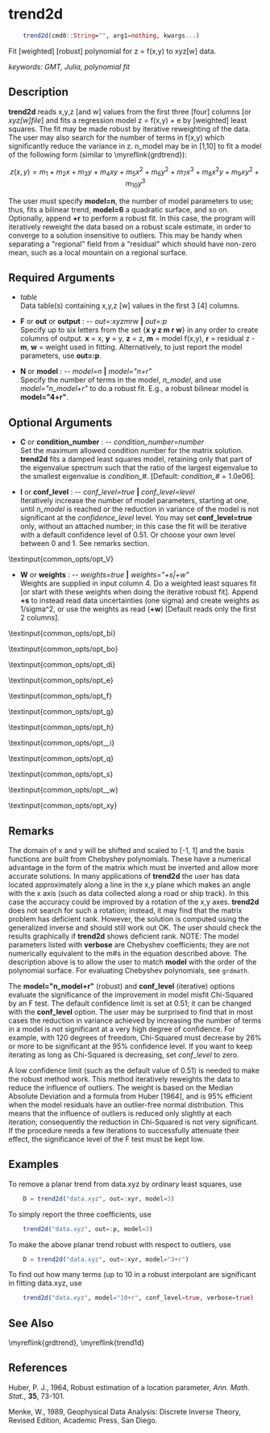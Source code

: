 # trend2d

```julia
	trend2d(cmd0::String="", arg1=nothing, kwargs...)
```

Fit [weighted] [robust] polynomial for z = f(x,y) to xyz[w] data.

*keywords: GMT, Julia, polynomial fit*

Description
-----------

**trend2d** reads x,y,z [and w] values from the first three [four] columns [or *xyz[w]file*]
and fits a regression model z = f(x,y) + e by [weighted] least squares. The fit may be made
robust by iterative reweighting of the data. The user may also search for the number of terms
in f(x,y) which significantly reduce the variance in z. n\_model may be in [1,10] to fit a
model of the following form (similar to \myreflink{grdtrend}):


$$z(x,y) = m_1 + m_{2}x + m_{3}y + m_{4}xy + m_{5}x^2 + m_{6}y^2 + m_{7}x^3 +
  m_{8}x^{2}y + m_{9}xy^2 + m_{10}y^3$$

The user must specify **model=n**, the number of model parameters to use; thus, fits a bilinear
trend, **model=6** a quadratic surface, and so on. Optionally, append **+r** to perform a robust
fit. In this case, the program will iteratively reweight the data based on a robust scale estimate,
in order to converge to a solution insensitive to outliers. This may be handy when separating a
"regional" field from a "residual" which should have non-zero mean, such as a local mountain on
a regional surface.

Required Arguments
------------------

- *table*\
    Data table(s) containing x,y,z [w] values in the first 3 [4] columns.

- **F** or **out** or **output** : -- *out=:xyzmrw* **|** *out=:p*\
    Specify up to six letters from the set {**x y z m r w**} in any order to create columns of output.
    **x** = x, **y** = y, **z** = z, **m** = model f(x,y), **r** = residual z - **m**,
    **w** = weight used in fitting. Alternatively, to just report the model parameters, use **out=:p**.

- **N** or **model** : -- *model=n* **|** *model="n+r"*\
    Specify the number of terms in the model, *n\_model*, and use *model="n_model+r"*
    to do a robust fit. E.g., a robust bilinear model is **model="4+r"**.

Optional Arguments
------------------

- **C** or **condition_number** : -- *condition\_number=number*\
    Set the maximum allowed condition number for the matrix solution. **trend2d** fits a
    damped least squares model, retaining only that part of the eigenvalue spectrum such
    that the ratio of the largest eigenvalue to the smallest eigenvalue is *condition\_#*.
    [Default: *condition\_#* = 1.0e06].

- **I** or **conf_level** : -- *conf\_level=true* **|** *conf\_level=level*\
    Iteratively increase the number of model parameters, starting at one, until *n\_model* is
    reached or the reduction in variance of the model is not significant at the *confidence\_level*
    level. You may set **conf_level=true** only, without an attached number; in this case the
    fit will be iterative with a default confidence level of 0.51. Or choose your own level
    between 0 and 1. See remarks section.

\textinput{common_opts/opt_V}

- **W** or **weights** : -- *weights=true* **|** *weights="+s|+w"*\
    Weights are supplied in input column 4. Do a weighted least squares fit [or start with
    these weights when doing the iterative robust fit]. Append **+s** to instead read data
    uncertainties (one sigma) and create weights as 1/sigma^2, or use the weights as read
    (**+w**) [Default reads only the first 2 columns].

\textinput{common_opts/opt_bi}

\textinput{common_opts/opt_bo}

\textinput{common_opts/opt_di}

\textinput{common_opts/opt_e}

\textinput{common_opts/opt_f}

\textinput{common_opts/opt_g}

\textinput{common_opts/opt_h}

\textinput{common_opts/opt__i}

\textinput{common_opts/opt_q}

\textinput{common_opts/opt_s}

\textinput{common_opts/opt__w}

\textinput{common_opts/opt_xy}

Remarks
-------

The domain of x and y will be shifted and scaled to [-1, 1] and the basis functions are built
from Chebyshev polynomials. These have a numerical advantage in the form of the matrix which
must be inverted and allow more accurate solutions. In many applications of **trend2d** the
user has data located approximately along a line in the x,y plane which makes an angle with
the x axis (such as data collected along a road or ship track). In this case the accuracy could
be improved by a rotation of the x,y axes. **trend2d** does not search for such a rotation;
instead, it may find that the matrix problem has deficient rank.  However, the solution is
computed using the generalized inverse and should still work out OK. The user should check the
results graphically if **trend2d** shows deficient rank. NOTE: The model parameters listed with
**verbose** are Chebyshev coefficients; they are not numerically equivalent to the m#s in the
equation described above. The description above is to allow the user to match **model** with
the order of the polynomial surface. For evaluating Chebyshev polynomials, see `grdmath`.

The **model="n_model+r"** (robust) and **conf_level** (iterative) options evaluate the
significance of the improvement in model misfit Chi-Squared by an F test. The default confidence
limit is set at 0.51; it can be changed with the **conf_level** option. The user may be
surprised to find that in most cases the reduction in variance achieved by increasing the number
of terms in a model is not significant at a very high degree of confidence. For example, with 120
degrees of freedom, Chi-Squared must decrease by 26% or more to be significant at the 95% confidence
level. If you want to keep iterating as long as Chi-Squared is decreasing, set *conf_level* to zero.

A low confidence limit (such as the default value of 0.51) is needed to make the robust method work.
This method iteratively reweights the data to reduce the influence of outliers. The weight is based
on the Median Absolute Deviation and a formula from Huber [1964], and is 95% efficient when the model
residuals have an outlier-free normal distribution. This means that the influence of outliers is
reduced only slightly at each iteration; consequently the reduction in Chi-Squared is not very
significant. If the procedure needs a few iterations to successfully attenuate their effect, the
significance level of the F test must be kept low.

Examples
--------

To remove a planar trend from data.xyz by ordinary least squares, use

```julia
    D = trend2d("data.xyz", out=:xyr, model=3)
```

To simply report the three coefficients, use

```julia
    trend2d("data.xyz", out=:p, model=3)
```

To make the above planar trend robust with respect to outliers, use

```julia
    D = trend2d("data.xyz", out=:xyr, model="3+r")
```

To find out how many terms (up to 10 in a robust interpolant are significant in fitting data.xyz, use

```julia
    trend2d("data.xyz", model="10+r", conf_level=true, verbose=true)
```

See Also
--------

\myreflink{grdtrend}, \myreflink{trend1d}

References
----------

Huber, P. J., 1964, Robust estimation of a location parameter, *Ann.
Math. Stat.*, **35**, 73-101.

Menke, W., 1989, Geophysical Data Analysis: Discrete Inverse Theory,
Revised Edition, Academic Press, San Diego.
